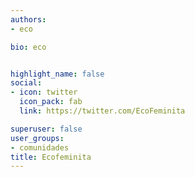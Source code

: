 ```yaml
---
authors:
- eco

bio: eco


highlight_name: false
social:
- icon: twitter
  icon_pack: fab
  link: https://twitter.com/EcoFeminita

superuser: false
user_groups: 
- comunidades
title: Ecofeminita
---
```

